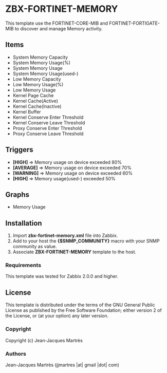 ZBX-FORTINET-MEMORY
===================

This template use the FORTINET-CORE-MIB and FORTINET-FORTIGATE-MIB to discover and manage Memory activity.

Items
-----

  * System Memory Capacity
  * System Memory Usage(%)
  * System Memory Usage
  * System Memory Usage(used-)
  * Low Memory Capacity
  * Low Memory Usage(%)
  * Low Memory Usage
  * Kernel Page Cache
  * Kernel Cache(Active)
  * Kernel Cache(Inactive)
  * Kernel Buffer
  * Kernel Conserve Enter Threshold
  * Kernel Conserve Leave Threshold
  * Proxy Conserve Enter Threshold
  * Proxy Conserve Leave Threshold

Triggers
--------

  * **[HIGH]** => Memory usage on device exceeded 80%
  * **[AVERAGE]** => Memory usage on device exceeded 70%
  * **[WARNING]** => Memory usage on device exceeded 60%
  * **[HIGH]** => Memory usage(used-) exceeded 50%

Graphs
------

  * Memory Usage

Installation
------------

1. Import **zbx-fortinet-memory.xml** file into Zabbix.
2. Add to your host the **{$SNMP_COMMUNITY}** macro with your SNMP community as value.
3. Associate **ZBX-FORTINET-MEMORY** template to the host.
 
### Requirements

This template was tested for Zabbix 2.0.0 and higher.

License
-------

This template is distributed under the terms of the GNU General Public License as published by the Free Software Foundation; either version 2 of the  License, or (at your option) any later version.

### Copyright

  Copyright (c) Jean-Jacques Martrès

### Authors
  
  Jean-Jacques Martrès
  (jjmartres |at| gmail |dot| com)
